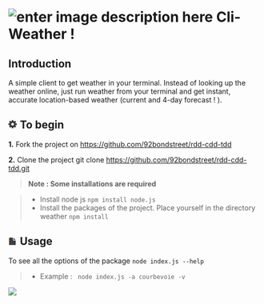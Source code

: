 ![enter image description here](http://fr.malineo.com/img/logo.png)
Cli-Weather !
===================



Introduction
-------------
A simple client to get weather in your terminal.  Instead of looking up the weather online, just run weather from your terminal and get instant, accurate location-based weather (current and 4-day forecast ! ).



![](ecrou.jpg) To begin
--------------------------
**1.**  Fork the project on https://github.com/92bondstreet/rdd-cdd-tdd

**2.** Clone the project git clone https://github.com/92bondstreet/rdd-cdd-tdd.git

> **Note : Some installations are required**

> - Install node js
> ``` npm install node.js ```
> - Install the packages of the project. 
>	Place yourself in the directory weather 
	``` npm install ```


![](doc.jpg) Usage
--------------------------
To see all the options of the package 
``` node index.js --help ```
	
> - Example :
> ``` node index.js -a courbevoie -v```

	
	
![](weather.jpg)